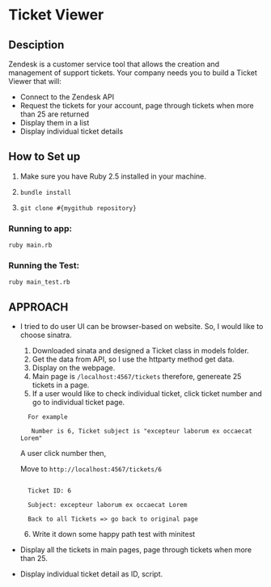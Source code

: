 # Ticket Viewer

## Desciption

Zendesk is a customer service tool that allows the creation and management of support tickets.
Your company needs you to build a Ticket Viewer that will:

- Connect to the Zendesk API
- Request the tickets for your account, page through tickets when more than 25 are
returned
- Display them in a list
- Display individual ticket details

## How to Set up

1. Make sure you have Ruby 2.5 installed in your machine.

2. `bundle install`

3. `git clone #{mygithub repository}`

### Running to app:

`ruby main.rb`

### Running the Test:

`ruby main_test.rb`

## APPROACH

- I tried to do user UI can be browser-based on website. So, I would like to choose sinatra.
  1. Downloaded sinata and designed a Ticket class in models folder.
  2. Get the data from API, so I use the httparty method get data.
  3. Display on the webpage. 
  4. Main page is `/localhost:4567/tickets` therefore, genereate 25 tickets in a page.
  5. If a user would like to check individual ticket, click ticket number and go to individual ticket page.
  ```
    For example

     Number is 6, Ticket subject is "excepteur laborum ex occaecat Lorem"
  ```

    A user click number then,
     
    Move to `http://localhost:4567/tickets/6`

    ```

      Ticket ID: 6

      Subject: excepteur laborum ex occaecat Lorem

      Back to all Tickets => go back to original page

  ```
  6. Write it down some happy path test with minitest 

- Display all the tickets in main pages, page through tickets when more than 25.
- Display individual ticket detail as ID, script.